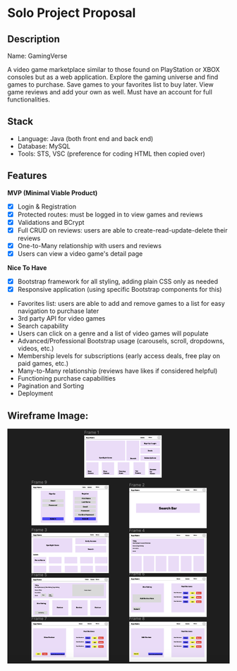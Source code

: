# Solo Project Proposal

## Description

Name: GamingVerse

A video game marketplace similar to those found on PlayStation or XBOX consoles but as a web application. Explore the gaming universe and find games to purchase. Save games to your favorites list to buy later. View game reviews and add your own as well. Must have an account for full functionalities. 

## Stack

* Language: Java (both front end and back end)
* Database: MySQL
* Tools: STS, VSC (preference for coding HTML then copied over)

## Features

**MVP (Minimal Viable Product)**
* [x] Login & Registration 
* [x] Protected routes: must be logged in to view games and reviews
* [x] Validations and BCrypt
* [x] Full CRUD on reviews: users are able to create-read-update-delete their reviews
* [x] One-to-Many relationship with users and reviews
* [x] Users can view a video game's detail page

**Nice To Have**
* [x] Bootstrap framework for all styling, adding plain CSS only as needed
* [x] Responsive application (using specific Bootstrap components for this)
* Favorites list: users are able to add and remove games to a list for easy navigation to purchase later
* 3rd party API for video games
* Search capability
* Users can click on a genre and a list of video games will populate
* Advanced/Professional Bootstrap usage (carousels, scroll, dropdowns, videos, etc.)
* Membership levels for subscriptions (early access deals, free play on paid games, etc.)
* Many-to-Many relationship (reviews have likes if considered helpful)
* Functioning purchase capabilities
* Pagination and Sorting
* Deployment 

## Wireframe Image: 

![wireframe image](/static/images/wireframe.png)

